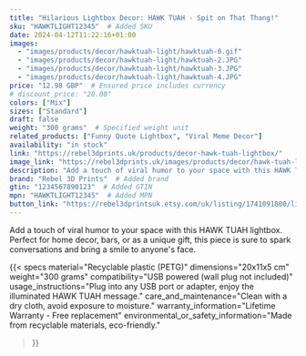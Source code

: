 ```yaml
---
title: "Hilarious Lightbox Decor: HAWK TUAH - Spit on That Thang!"
sku: "HAWKTLIGHT12345"  # Added SKU
date: 2024-04-12T11:22:16+01:00
images:
  - "images/products/decor/hawktuah-light/hawktuah-0.gif"
  - "images/products/decor/hawktuah-light/hawktuah-2.JPG"
  - "images/products/decor/hawktuah-light/hawktuah-3.JPG"
  - "images/products/decor/hawktuah-light/hawktuah-4.JPG"
price: "12.98 GBP"  # Ensured price includes currency
# discount_price: "20.00"
colors: ["Mix"]
sizes: ["Standard"]
draft: false
weight: "300 grams"  # Specified weight unit
related_products: ["Funny Quote Lightbox", "Viral Meme Decor"]
availability: "in stock"
link: "https://rebel3dprints.uk/products/decor-hawk-tuah-lightbox/"
image_link: "https://rebel3dprints.uk/images/products/decor/hawk-tuah-lightbox/hawk-lightbox.jpeg"
description: "Add a touch of viral humor to your space with this HAWK TUAH lightbox. Perfect for home decor, bars, or as a unique gift, this piece is sure to spark conversations and bring a smile to anyone's face."
brand: "Rebel 3D Prints"  # Added brand
gtin: "1234567890123"  # Added GTIN
mpn: "HAWKTLIGHT12345"  # Added MPN
button_link: "https://rebel3dprintsuk.etsy.com/uk/listing/1741091800/lightbox-with-hawk-tuah-spit-on-that"
---
```

Add a touch of viral humor to your space with this HAWK TUAH lightbox. Perfect for home decor, bars, or as a unique gift, this piece is sure to spark conversations and bring a smile to anyone's face.

{{< specs
    material="Recyclable plastic (PETG)"
    dimensions="20x11x5 cm"
    weight="300 grams"
    compatibility="USB powered (wall plug not included)"
    usage_instructions="Plug into any USB port or adapter, enjoy the illuminated HAWK TUAH message."
    care_and_maintenance="Clean with a dry cloth, avoid exposure to moisture."
    warranty_information="Lifetime Warranty - Free replacement"
    environmental_or_safety_information="Made from recyclable materials, eco-friendly."
>}}
